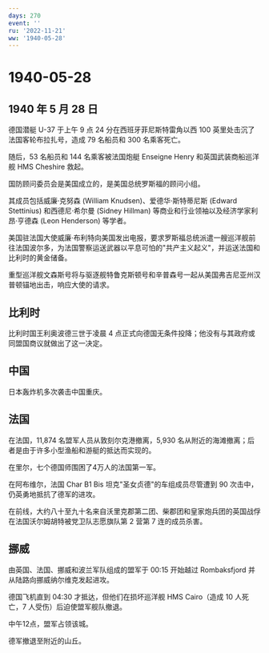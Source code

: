 ```yaml
---
days: 270
event: ''
ru: '2022-11-21'
ww: '1940-05-28'
---
```


# 1940-05-28

## 1940 年 5 月 28 日

德国潜艇 U-37 于上午 9 点 24 分在西班牙菲尼斯特雷角以西 100
英里处击沉了法国客轮布拉扎号，造成 79 名船员和 300 名乘客死亡。

随后，53 名船员和 144 名乘客被法国炮艇 Enseigne Henry
和英国武装商船巡洋舰 HMS Cheshire 救起。

国防顾问委员会是美国成立的，是美国总统罗斯福的顾问小组。

其成员包括威廉·克努森 (William Knudsen)、爱德华·斯特蒂尼斯 (Edward
Stettinius) 和西德尼·希尔曼 (Sidney Hillman)
等商业和行业领袖以及经济学家利昂·亨德森 (Leon Henderson) 等学者。

美国驻法国大使威廉·布利特向美国发出电报，要求罗斯福总统派遣一艘巡洋舰前往法国波尔多，为法国警察运送武器以平息可怕的"共产主义起义"，并运送法国和比利时的黄金储备。

重型巡洋舰文森斯号将与驱逐舰特鲁克斯顿号和辛普森号一起从美国弗吉尼亚州汉普顿锚地出击，响应大使的请求。

## 比利时

比利时国王利奥波德三世于凌晨 4
点正式向德国无条件投降；他没有与其政府或同盟国商议就做出了这一决定。

## 中国

日本轰炸机多次袭击中国重庆。

## 法国

在法国，11,874 名盟军人员从敦刻尔克港撤离，5,930
名从附近的海滩撤离；后者是由于许多小型渔船和游艇的抵达而实现的。

在里尔，七个德国师围困了4万人的法国第一军。

在阿布维尔，法国 Char B1 Bis 坦克"圣女贞德"的车组成员尽管遭到 90
次击中，仍英勇地抵抗了德军的进攻。

在前线，大约八十至九十名来自沃里克郡第二团、柴郡团和皇家炮兵团的英国战俘在法国沃尔姆胡特被党卫队志愿旗队第
2 营第 7 连的成员杀害。

## 挪威

由英国、法国、挪威和波兰军队组成的盟军于 00:15 开始越过 Rombaksfjord
并从陆路向挪威纳尔维克发起进攻。

德国飞机直到 04:30 才抵达，但他们在损坏巡洋舰 HMS Cairo（造成 10
人死亡，7 人受伤）后迫使盟军舰队撤退。

中午12点，盟军占领该城。

德军撤退至附近的山丘。